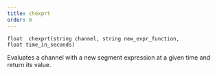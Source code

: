 ```yaml
---
title: chexprt
order: 9
---
```

`float  chexprt(string channel, string new_expr_function, float time_in_seconds)`

Evaluates a channel with a new segment expression at a given time and return its value.
